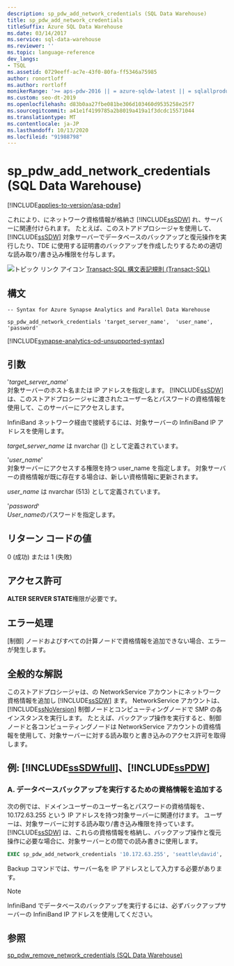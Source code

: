 ```yaml
---
description: sp_pdw_add_network_credentials (SQL Data Warehouse)
title: sp_pdw_add_network_credentials
titleSuffix: Azure SQL Data Warehouse
ms.date: 03/14/2017
ms.service: sql-data-warehouse
ms.reviewer: ''
ms.topic: language-reference
dev_langs:
- TSQL
ms.assetid: 0729eeff-ac7e-43f0-80fa-ff5346a75985
author: ronortloff
ms.author: rortloff
monikerRange: '>= aps-pdw-2016 || = azure-sqldw-latest || = sqlallproducts-allversions'
ms.custom: seo-dt-2019
ms.openlocfilehash: d83b0aa27fbe081be306d103460d9535258e25f7
ms.sourcegitcommit: a41e1f4199785a2b8019a419a1f3dcdc15571044
ms.translationtype: MT
ms.contentlocale: ja-JP
ms.lasthandoff: 10/13/2020
ms.locfileid: "91988798"
---
```

# <a name="sp_pdw_add_network_credentials-sql-data-warehouse"></a>sp_pdw_add_network_credentials (SQL Data Warehouse)
[!INCLUDE[applies-to-version/asa-pdw](../../includes/applies-to-version/asa-pdw.md)]

  これにより、にネットワーク資格情報が格納さ [!INCLUDE[ssSDW](../../includes/sssdw-md.md)] れ、サーバーに関連付けられます。 たとえば、このストアドプロシージャを使用して、 [!INCLUDE[ssSDW](../../includes/sssdw-md.md)] 対象サーバーでデータベースのバックアップと復元操作を実行したり、TDE に使用する証明書のバックアップを作成したりするための適切な読み取り/書き込み権限を付与します。  
  
 ![トピック リンク アイコン](../../database-engine/configure-windows/media/topic-link.gif "トピック リンク アイコン") [Transact-SQL 構文表記規則 (Transact-SQL)](../../t-sql/language-elements/transact-sql-syntax-conventions-transact-sql.md)  
  
## <a name="syntax"></a>構文  
  
```syntaxsql  
-- Syntax for Azure Synapse Analytics and Parallel Data Warehouse  
  
sp_pdw_add_network_credentials 'target_server_name',  'user_name', 'password'  
```  

[!INCLUDE[synapse-analytics-od-unsupported-syntax](../../includes/synapse-analytics-od-unsupported-syntax.md)]

## <a name="arguments"></a>引数  
 '*target_server_name*'  
 対象サーバーのホスト名または IP アドレスを指定します。 [!INCLUDE[ssSDW](../../includes/sssdw-md.md)] は、このストアドプロシージャに渡されたユーザー名とパスワードの資格情報を使用して、このサーバーにアクセスします。  
  
 InfiniBand ネットワーク経由で接続するには、対象サーバーの InfiniBand IP アドレスを使用します。  
  
 *target_server_name* は nvarchar (]) として定義されています。  
  
 '*user_name*'  
 対象サーバーにアクセスする権限を持つ user_name を指定します。 対象サーバーの資格情報が既に存在する場合は、新しい資格情報に更新されます。  
  
 *user_name* は nvarchar (513) として定義されています。  
  
 '*password*ꞌ  
 *User_name*のパスワードを指定します。  
  
## <a name="return-code-values"></a>リターン コードの値  
 0 (成功) または 1 (失敗)  
  
## <a name="permissions"></a>アクセス許可  
 **ALTER SERVER STATE**権限が必要です。  
  
## <a name="error-handling"></a>エラー処理  
 [制御] ノードおよびすべての計算ノードで資格情報を追加できない場合、エラーが発生します。  
  
## <a name="general-remarks"></a>全般的な解説  
 このストアドプロシージャは、の NetworkService アカウントにネットワーク資格情報を追加し [!INCLUDE[ssSDW](../../includes/sssdw-md.md)] ます。 NetworkService アカウントは、 [!INCLUDE[ssNoVersion](../../includes/ssnoversion-md.md)] 制御ノードとコンピューティングノードで SMP の各インスタンスを実行します。 たとえば、バックアップ操作を実行すると、制御ノードと各コンピューティングノードは NetworkService アカウントの資格情報を使用して、対象サーバーに対する読み取りと書き込みのアクセス許可を取得します。  
  
## <a name="examples-sssdwfull-and-sspdw"></a>例: [!INCLUDE[ssSDWfull](../../includes/sssdwfull-md.md)]、[!INCLUDE[ssPDW](../../includes/sspdw-md.md)]  
  
### <a name="a-add-credentials-for-performing-a-database-backup"></a>A. データベースバックアップを実行するための資格情報を追加する  
 次の例では、ドメインユーザーのユーザー名とパスワードの資格情報を、10.172.63.255 という IP アドレスを持つ対象サーバーに関連付けます。 ユーザーは、対象サーバーに対する読み取り/書き込み権限を持っています。 [!INCLUDE[ssSDW](../../includes/sssdw-md.md)] は、これらの資格情報を格納し、バックアップ操作と復元操作に必要な場合に、対象サーバーとの間での読み書きに使用します。  
  
```sql  
EXEC sp_pdw_add_network_credentials '10.172.63.255', 'seattle\david', '********';  
```  
  
 Backup コマンドでは、サーバー名を IP アドレスとして入力する必要があります。  
  
> [!NOTE]  
>  InfiniBand でデータベースのバックアップを実行するには、必ずバックアップサーバーの InfiniBand IP アドレスを使用してください。  
  
## <a name="see-also"></a>参照  
 [sp_pdw_remove_network_credentials &#40;SQL Data Warehouse&#41;](../../relational-databases/system-stored-procedures/sp-pdw-remove-network-credentials-sql-data-warehouse.md)  
  
  

